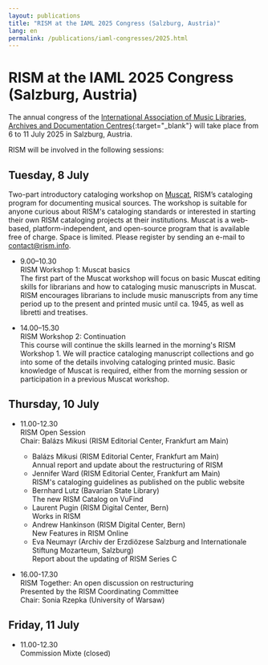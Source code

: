 ```yaml
---
layout: publications
title: "RISM at the IAML 2025 Congress (Salzburg, Austria)"
lang: en
permalink: /publications/iaml-congresses/2025.html
---
```


# RISM at the IAML 2025 Congress (Salzburg, Austria)  

The annual congress of the [International Association of Music Libraries, Archives and Documentation Centres](https://www.iaml.info/congresses/2025-salzburg){:target="_blank"} will take place from 6 to 11 July 2025 in Salzburg, Austria.

RISM will be involved in the following sessions:

## Tuesday, 8 July       
Two-part introductory cataloging workshop on [Muscat](/community/muscat.html), RISM’s cataloging program for documenting musical sources. The workshop is suitable for anyone curious about RISM's cataloging standards or interested in starting their own RISM cataloging projects at their institutions. Muscat is a web-based, platform-independent, and open-source program that is available free of charge. Space is limited. Please register by sending an e-mail to [contact@rism.info](mailto:contact@rism.info).

- 9.00–10.30       
RISM Workshop 1: Muscat basics   
The first part of the Muscat workshop will focus on basic Muscat editing skills for librarians and how to cataloging music manuscripts in Muscat. RISM encourages librarians to include music manuscripts from any time period up to the present and printed music until ca. 1945, as well as libretti and treatises.   

- 14.00–15.30   
RISM Workshop 2: Continuation  
This course will continue the skills learned in the morning's RISM Workshop 1. We will practice cataloging manuscript collections and go into some of the details involving cataloging printed music. Basic knowledge of Muscat is required, either from the morning session or participation in a previous Muscat workshop.

## Thursday, 10 July    

- 11.00-12.30  
RISM Open Session  
Chair: Balázs Mikusi (RISM Editorial Center, Frankfurt am Main)   
  - Balázs Mikusi (RISM Editorial Center, Frankfurt am Main)  
  Annual report and update about the restructuring of RISM   
  - Jennifer Ward (RISM Editorial Center, Frankfurt am Main)  
  RISM's cataloging guidelines as published on the public website  
  - Bernhard Lutz (Bavarian State Library)  
  The new RISM Catalog on VuFind
  - Laurent Pugin (RISM Digital Center, Bern)  
  Works in RISM  
  - Andrew Hankinson (RISM Digital Center, Bern)  
  New Features in RISM Online  
  - Eva Neumayr (Archiv der Erzdiözese Salzburg and Internationale Stiftung
  Mozarteum, Salzburg)  
  Report about the updating of RISM Series C  

- 16.00-17.30  
RISM Together: An open discussion on restructuring  
Presented by the RISM Coordinating Committee  
Chair: Sonia Rzepka (University of Warsaw)    

## Friday, 11 July    

- 11.00-12.30  
Commission Mixte (closed)  
